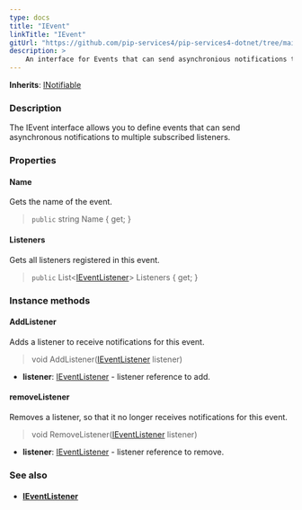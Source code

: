 ```yaml
---
type: docs
title: "IEvent"
linkTitle: "IEvent"
gitUrl: "https://github.com/pip-services4/pip-services4-dotnet/tree/main/pip-services4-rpc-dotnet"
description: > 
    An interface for Events that can send asynchronious notifications to multiple subscribed listeners.
---
```


**Inherits**: [INotifiable](../../../components/exec/inotifiable)

### Description

The IEvent interface allows you to define events that can send asynchronous notifications to multiple subscribed listeners.


### Properties

#### Name
Gets the name of the event.
> `public` string Name { get; }


#### Listeners
Gets all listeners registered in this event.
> `public` List<[IEventListener](../ievent_listener)> Listeners { get; }


### Instance methods

#### AddListener
Adds a listener to receive notifications for this event.

> void AddListener([IEventListener](../ievent_listener) listener)

- **listener**: [IEventListener](../ievent_listener) - listener reference to add.


#### removeListener
Removes a listener, so that it no longer receives notifications for this event.

> void RemoveListener([IEventListener](../ievent_listener) listener)

- **listener**: [IEventListener](../ievent_listener) - listener reference to remove.


### See also
- #### [IEventListener](../ievent_listener)

